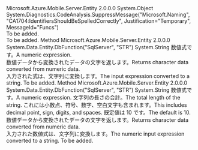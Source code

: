 <Type Name="SqlFuncs" FullName="Microsoft.Azure.Mobile.Server.SqlFuncs">
  <TypeSignature Language="C#" Value="public static class SqlFuncs" />
  <TypeSignature Language="ILAsm" Value=".class public auto ansi abstract sealed beforefieldinit SqlFuncs extends System.Object" />
  <TypeSignature Language="DocId" Value="T:Microsoft.Azure.Mobile.Server.SqlFuncs" />
  <TypeSignature Language="VB.NET" Value="Public Class SqlFuncs" />
  <TypeSignature Language="F#" Value="type SqlFuncs = class" />
  <AssemblyInfo>
    <AssemblyName>Microsoft.Azure.Mobile.Server.Entity</AssemblyName>
    <AssemblyVersion>2.0.0.0</AssemblyVersion>
  </AssemblyInfo>
  <Base>
    <BaseTypeName>System.Object</BaseTypeName>
  </Base>
  <Interfaces />
  <Attributes>
    <Attribute>
      <AttributeName>System.Diagnostics.CodeAnalysis.SuppressMessage("Microsoft.Naming", "CA1704:IdentifiersShouldBeSpelledCorrectly", Justification="Temporary", MessageId="Funcs")</AttributeName>
    </Attribute>
  </Attributes>
  <Docs>
    <summary>To be added.</summary>
    <remarks>To be added.</remarks>
  </Docs>
  <Members>
    <Member MemberName="StringConvert">
      <MemberSignature Language="C#" Value="public static string StringConvert (Nullable&lt;double&gt; number);" />
      <MemberSignature Language="ILAsm" Value=".method public static hidebysig string StringConvert(valuetype System.Nullable`1&lt;float64&gt; number) cil managed" />
      <MemberSignature Language="DocId" Value="M:Microsoft.Azure.Mobile.Server.SqlFuncs.StringConvert(System.Nullable{System.Double})" />
      <MemberSignature Language="VB.NET" Value="Public Shared Function StringConvert (number As Nullable(Of Double)) As String" />
      <MemberSignature Language="F#" Value="static member StringConvert : Nullable&lt;double&gt; -&gt; string" Usage="Microsoft.Azure.Mobile.Server.SqlFuncs.StringConvert number" />
      <MemberType>Method</MemberType>
      <AssemblyInfo>
        <AssemblyName>Microsoft.Azure.Mobile.Server.Entity</AssemblyName>
        <AssemblyVersion>2.0.0.0</AssemblyVersion>
      </AssemblyInfo>
      <Attributes>
        <Attribute>
          <AttributeName>System.Data.Entity.DbFunction("SqlServer", "STR")</AttributeName>
        </Attribute>
      </Attributes>
      <ReturnValue>
        <ReturnType>System.String</ReturnType>
      </ReturnValue>
      <Parameters>
        <Parameter Name="number" Type="System.Nullable&lt;System.Double&gt;" />
      </Parameters>
      <Docs>
        <param name="number"><span data-ttu-id="52191-101">数値式です。</span><span class="sxs-lookup"><span data-stu-id="52191-101">A numeric expression.</span></span></param>
        <summary><span data-ttu-id="52191-102">数値データから変換されたデータの文字を返します。</span><span class="sxs-lookup"><span data-stu-id="52191-102">Returns character data converted from numeric data.</span></span></summary>
        <returns><span data-ttu-id="52191-103">入力された式は、文字列に変換します。</span><span class="sxs-lookup"><span data-stu-id="52191-103">The input expression converted to a string.</span></span></returns>
        <remarks>To be added.</remarks>
      </Docs>
    </Member>
    <Member MemberName="StringConvert">
      <MemberSignature Language="C#" Value="public static string StringConvert (Nullable&lt;double&gt; number, Nullable&lt;int&gt; length);" />
      <MemberSignature Language="ILAsm" Value=".method public static hidebysig string StringConvert(valuetype System.Nullable`1&lt;float64&gt; number, valuetype System.Nullable`1&lt;int32&gt; length) cil managed" />
      <MemberSignature Language="DocId" Value="M:Microsoft.Azure.Mobile.Server.SqlFuncs.StringConvert(System.Nullable{System.Double},System.Nullable{System.Int32})" />
      <MemberSignature Language="VB.NET" Value="Public Shared Function StringConvert (number As Nullable(Of Double), length As Nullable(Of Integer)) As String" />
      <MemberSignature Language="F#" Value="static member StringConvert : Nullable&lt;double&gt; * Nullable&lt;int&gt; -&gt; string" Usage="Microsoft.Azure.Mobile.Server.SqlFuncs.StringConvert (number, length)" />
      <MemberType>Method</MemberType>
      <AssemblyInfo>
        <AssemblyName>Microsoft.Azure.Mobile.Server.Entity</AssemblyName>
        <AssemblyVersion>2.0.0.0</AssemblyVersion>
      </AssemblyInfo>
      <Attributes>
        <Attribute>
          <AttributeName>System.Data.Entity.DbFunction("SqlServer", "STR")</AttributeName>
        </Attribute>
      </Attributes>
      <ReturnValue>
        <ReturnType>System.String</ReturnType>
      </ReturnValue>
      <Parameters>
        <Parameter Name="number" Type="System.Nullable&lt;System.Double&gt;" />
        <Parameter Name="length" Type="System.Nullable&lt;System.Int32&gt;" />
      </Parameters>
      <Docs>
        <param name="number"><span data-ttu-id="52191-104">数値式です。</span><span class="sxs-lookup"><span data-stu-id="52191-104">A numeric expression.</span></span></param>
        <param name="length"><span data-ttu-id="52191-105">文字列の長さの合計。</span><span class="sxs-lookup"><span data-stu-id="52191-105">The total length of the string.</span></span> <span data-ttu-id="52191-106">これには小数点、符号、数字、空白文字も含まれます。</span><span class="sxs-lookup"><span data-stu-id="52191-106">This includes decimal point, sign, digits, and spaces.</span></span> <span data-ttu-id="52191-107">既定値は 10 です。</span><span class="sxs-lookup"><span data-stu-id="52191-107">The default is 10.</span></span></param>
        <summary><span data-ttu-id="52191-108">数値データから変換されたデータの文字を返します。</span><span class="sxs-lookup"><span data-stu-id="52191-108">Returns character data converted from numeric data.</span></span></summary>
        <returns><span data-ttu-id="52191-109">入力された数値式は、文字列に変換します。</span><span class="sxs-lookup"><span data-stu-id="52191-109">The numeric input expression converted to a string.</span></span></returns>
        <remarks>To be added.</remarks>
      </Docs>
    </Member>
  </Members>
</Type>